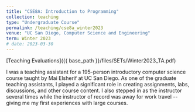 ```yaml
---
title: "CSE8A: Introduction to Programming"
collection: teaching
type: "Undergraduate Course"
permalink: /teaching/cse8a_winter2023
venue: "UC San Diego, Computer Science and Engineering"
term: Winter 2023
# date: 2023-03-30
---
```



[Teaching Evaluations]({{ base_path }}/files/SETs/Winter2023_TA.pdf)

I was a teaching assistant for a 195-person introductory computer science course taught by Mai Elsherif at UC San Diego. As one of the graduate teaching assistants, I played a significant role in creating assignments, labs, discussions, and other course content. I also stepped in as the instructor several times while the instructor of record was away for work travel -- giving me my first experiences with large courses.